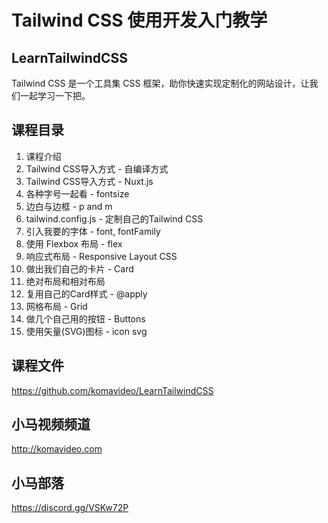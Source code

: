 Tailwind CSS 使用开发入门教学
===========================

## LearnTailwindCSS

Tailwind CSS 是一个工具集 CSS 框架，助你快速实现定制化的网站设计，让我们一起学习一下把。

## 课程目录

01. 课程介绍
02. Tailwind CSS导入方式 - 自编译方式
03. Tailwind CSS导入方式 - Nuxt.js
04. 各种字号一起看 - fontsize
05. 边白与边框 - p and m
06. tailwind.config.js - 定制自己的Tailwind CSS
07. 引入我要的字体 - font, fontFamily
08. 使用 Flexbox 布局 - flex
09. 响应式布局 - Responsive Layout CSS
10. 做出我们自己的卡片 - Card
11. 绝对布局和相对布局
12. 复用自己的Card样式 - @apply
13. 网格布局 - Grid
14. 做几个自己用的按钮 - Buttons
15. 使用矢量(SVG)图标 - icon svg

## 课程文件

https://github.com/komavideo/LearnTailwindCSS

## 小马视频频道

http://komavideo.com

## 小马部落

https://discord.gg/VSKw72P
